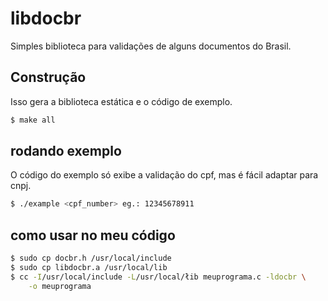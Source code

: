 # libdocbr

Simples biblioteca para validações de alguns documentos do Brasil.

## Construção

Isso gera a biblioteca estática e o código de exemplo.

```sh
$ make all
```

## rodando exemplo

O código do exemplo só exibe a validação do cpf, mas é fácil adaptar para 
cnpj.

```sh
$ ./example <cpf_number> eg.: 12345678911
```

## como usar no meu código
```sh
$ sudo cp docbr.h /usr/local/include 
$ sudo cp libdocbr.a /usr/local/lib
$ cc -I/usr/local/include -L/usr/local/łib meuprograma.c -ldocbr \
	-o meuprograma
```
